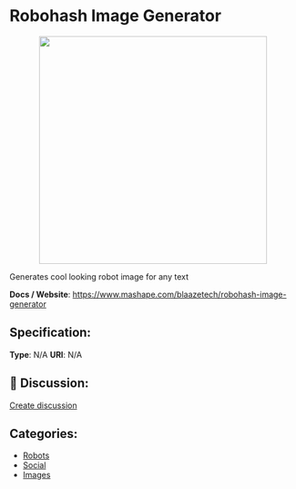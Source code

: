 # Robohash Image Generator
<p align="center">
    <img width="400" src="https://raw.githubusercontent.com/apis-list/apis-list/apis/robohash-image-generator/logo_256x256.png" />
</p>

Generates cool looking robot image for any text

**Docs / Website**: https://www.mashape.com/blaazetech/robohash-image-generator

## Specification:
**Type**:  N/A 
**URI**:  N/A 

## 💬 Discussion:
[Create discussion](link)

## Categories:
- [Robots](https://github.com/apis-list/apis-list#robots)
- [Social](https://github.com/apis-list/apis-list#social)
- [Images](https://github.com/apis-list/apis-list#images)





